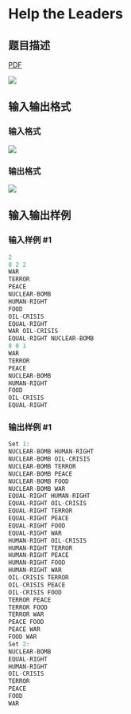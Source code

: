 # Help the Leaders

## 题目描述

[problemUrl]: https://uva.onlinejudge.org/index.php?option=com_onlinejudge&Itemid=8&category=16&page=show_problem&problem=1416

[PDF](https://uva.onlinejudge.org/external/104/p10475.pdf)

![](https://cdn.luogu.com.cn/upload/vjudge_pic/UVA10475/30548e314a771664ebd3a4c78245ffe585ddd3f4.png)

## 输入输出格式

### 输入格式

![](https://cdn.luogu.com.cn/upload/vjudge_pic/UVA10475/df66c333b205dd3d5667f9df89260806aac86a87.png)

### 输出格式

![](https://cdn.luogu.com.cn/upload/vjudge_pic/UVA10475/fcd027fe66856c7c24141caff9250f0f279ba481.png)

## 输入输出样例

### 输入样例 #1

```cpp
2
8 2 2
WAR
TERROR
PEACE
NUCLEAR-BOMB
HUMAN-RIGHT
FOOD
OIL-CRISIS
EQUAL-RIGHT
WAR OIL-CRISIS
EQUAL-RIGHT NUCLEAR-BOMB
8 0 1
WAR
TERROR
PEACE
NUCLEAR-BOMB
HUMAN-RIGHT
FOOD
OIL-CRISIS
EQUAL-RIGHT
```


### 输出样例 #1

```cpp
Set 1:
NUCLEAR-BOMB HUMAN-RIGHT
NUCLEAR-BOMB OIL-CRISIS
NUCLEAR-BOMB TERROR
NUCLEAR-BOMB PEACE
NUCLEAR-BOMB FOOD
NUCLEAR-BOMB WAR
EQUAL-RIGHT HUMAN-RIGHT
EQUAL-RIGHT OIL-CRISIS
EQUAL-RIGHT TERROR
EQUAL-RIGHT PEACE
EQUAL-RIGHT FOOD
EQUAL-RIGHT WAR
HUMAN-RIGHT OIL-CRISIS
HUMAN-RIGHT TERROR
HUMAN-RIGHT PEACE
HUMAN-RIGHT FOOD
HUMAN-RIGHT WAR
OIL-CRISIS TERROR
OIL-CRISIS PEACE
OIL-CRISIS FOOD
TERROR PEACE
TERROR FOOD
TERROR WAR
PEACE FOOD
PEACE WAR
FOOD WAR
Set 2:
NUCLEAR-BOMB
EQUAL-RIGHT
HUMAN-RIGHT
OIL-CRISIS
TERROR
PEACE
FOOD
WAR
```



